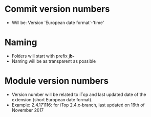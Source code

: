 
# Commit version numbers
* Will be: Version 'European date format'-'time'

# Naming
* Folders will start with prefix **jb-**
* Naming will be as transparent as possible


# Module version numbers
* Version number will be related to iTop and last updated date of the extension (short European date format).
* Example: 2.4.171116: for iTop 2.4.x-branch, last updated on 16th of November 2017

